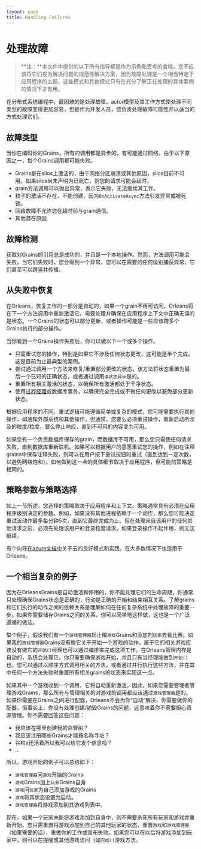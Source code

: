 ```yaml
---
layout: page
title: Handling Failures
---
```


# 处理故障

> **注：**本文件中提供的以下所有指导都是作为示例和思考的食粮。您不应该将它们视为解决问题的规范性解决方案，因为故障处理是一个相当特定于应用程序的主题。这些模式和其他模式只有在充分了解正在处理的具体案例的情况下才有用。

在分布式系统编程中，最困难的是处理故障。actor模型及其工作方式使处理不同类型的故障变得更加容易，但是作为开发人员，您负责处理故障可能性并以适当的方式处理它们。

## 故障类型

当你在编码你的Grains，所有的调用都是异步的，有可能通过网络。由于以下原因之一，每个Grains调用都可能失败。

-   Grains是在silos上激活的，由于网络分区崩溃或其他原因，silos目前不可用。如果silos尚未声明为已死亡，则您的请求可能会超时。
-   grain方法调用可以抛出异常，表示它失败，无法继续其工作。
-   粒子的激活不存在，不能创建，因为`OnActivateAsync`方法引发异常或被死锁。
-   网络故障不允许您在超时前与grain通信。
-   其他潜在原因

## 故障检测

获取对Grains的引用总是成功的，并且是一个本地操作。然而，方法调用可能会失败，当它们失败时，您会得到一个异常。您可以在需要的任何级别捕获异常，它们甚至可以跨竖井传播。

## 从失败中恢复

在Orleans，恢复工作的一部分是自动的，如果一个grain不再可访问，Orleans将在下一个方法调用中重新激活它。需要处理并确保在应用程序上下文中正确无误的是状态。一个Grains的状态可以部分更新，或者操作可能是一些应该跨多个Grains执行的部分操作。

当你看到一个Grains操作失败后，你可以做以下一个或多个操作。

-   只需重试您的操作，特别是如果它不涉及任何状态更改，这可能是半个完成。这是目前为止最典型的案例。
-   尝试通过调用一个方法来修复/重置部分更改的状态，该方法将状态重置为最后一个已知的正确状态，或者通过调用`读状态异步`是的。
-   重置所有相关激活的状态，以确保所有激活都处于干净状态。
-   使用[过程经理](https://msdn.microsoft.com/en-us/library/jj591569.aspx)或数据库事务，以确保完全完成或不做任何更改以避免部分更新状态。

根据应用程序的不同，重试逻辑可能遵循简单或复杂的模式，您可能需要执行其他操作，如通知外部系统和其他操作，但通常，您要么必须重试操作，重新启动所涉及的粒度/粒度，要么停止响应，直到不可用的内容变为可用。

如果您有一个负责数据库保存的grain，而数据库不可用，那么您只需使任何请求失败，直到数据库重新联机。如果可以根据用户的意愿重试您的操作，例如在注释grains中保存注释失败，则可以在用户按下重试按钮时重试（直到达到一定次数，以避免网络饱和）。如何做到这一点的具体细节取决于应用程序，但可能的策略是相同的。

## 策略参数与策略选择

如上一节所述，您选择的策略取决于应用程序和上下文。策略通常具有必须在应用程序级别决定的参数。例如，如果没有其他进程依赖于一个动作，那么您可能决定重试该动作最多每分钟5次，直到它最终完成为止。但在处理来自该用户的任何其他请求之前，必须先处理该用户的登录粒度请求。如果登录操作不起作用，则无法继续。

有个向导[在azure文档中](https://docs.microsoft.com/en-us/azure/architecture/patterns/)关于云的良好模式和实践，在大多数情况下也适用于Orleans。

## 一个相当复杂的例子

因为在OrleansGrains是自动激活和停用的，你不能处理它们的生命周期，你通常只处理确保Grains状态是正确的，行动是正确的开始和结束相互关系。了解grains和它们执行的动作之间的依赖关系是理解如何在任何复杂系统中处理故障的重要一步。如果你需要储存Grains之间的关系，你可以简单地这样做，这也是一个广泛遵循的做法。

举个例子，假设我们有一个`游戏管理器`起止粮`游戏`Grains和添加剂`玩家`去看比赛。如果我的`游戏管理器`Grains没有做它关于开始一个游戏的动作，属于它的相关游戏应该没有做它的`开始()`经理也可以通过编排来完成这项工作。在Orleans管理内存是自动的，系统会处理它，你只需要确保游戏开始，并且只有当经理能做到`开始()`也。您可以通过以顺序方式调用相关的方法，或者通过并行执行这些方法，并在其中任何一个方法失败时重置所有相关grains的状态来实现这一点。

如果其中一个游戏收到一个调用，它将自动重新激活，因此，如果您需要管理者管理游戏Grains，那么所有与管理相关的对游戏的调用都应该通过`游戏管理器`是的。如果你需要在Grains之间进行配器，Orleans不会为你“自动”解决，你需要做你的配器。但事实上，你没有处理创建/销毁Grains的问题，这意味着你不需要担心资源管理。你不需要回答这些问题：

-   我应该在哪里创建我的监督树？
-   我应该注册哪些Grains才能按名称寻址？
-   谷粒x还活着所以我可以给它发个信息吗？
-   …

所以，游戏开始的例子可以总结如下：

-   `游戏管理器`问`游戏`开始的Grains
-   `游戏`Grains加上`玩家`Grains自身
-   `游戏`问`玩家`为自己添加游戏的Grains
-   `游戏`将其状态设置为启动。
-   `游戏管理器`将游戏添加到其游戏列表中。

现在，如果一个玩家未能将游戏添加到自身中，则不需要杀死所有玩家和游戏并重新开始。您只需重置将游戏添加到自己的其他玩家的状态，重置`游戏`和`游戏管理器`（如果需要的话），重做你的工作或宣布失败。如果您可以在以后将游戏添加到玩家中，则可以在提醒或其他游戏访问（如`完成()`游戏方法。
